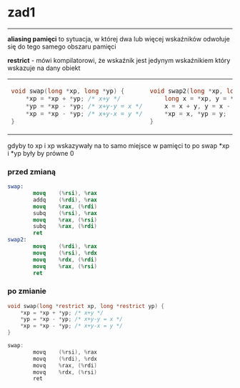 # zad1

---

**aliasing pamięci** to sytuacja, w której dwa lub więcej wskaźników odwołuje się do tego samego obszaru pamięci

**restrict** - mówi kompilatorowi, że wskaźnik jest jedynym wskaźnikiem który wskazuje na dany obiekt 

<style>
.full-width-table table {
  width: 100%;
  max-width: fit-content;
  margin-left: auto;
  margin-right: auto;
}
</style>

<div class="full-width-table">

<table>
<tr>
<td>

```c
void swap(long *xp, long *yp) {
    *xp = *xp + *yp; /* x+y */
    *yp = *xp - *yp; /* x+y-y = x */
    *xp = *xp - *yp; /* x+y-x = y */
}
```

</td>
<td>

```c
void swap2(long *xp, long *yp) {
    long x = *xp, y = *yp;
    x = x + y, y = x - y, x = x - y;
    *xp = x, *yp = y;
}

```


</td>
</tr>
</table>

</div>

gdyby to xp i xp wskazywały na to samo miejsce w pamięci to po swap *xp i *yp były by prówne 0

### przed zmianą

``` nasm
swap:
        movq    (%rsi), %rax
        addq    (%rdi), %rax
        movq    %rax, (%rdi)
        subq    (%rsi), %rax
        movq    %rax, (%rsi)
        subq    %rax, (%rdi)
        ret
swap2:
        movq    (%rdi), %rax
        movq    (%rsi), %rdx
        movq    %rdx, (%rdi)
        movq    %rax, (%rsi)
        ret
```


### po zmianie

``` c
void swap(long *restrict xp, long *restrict yp) {
    *xp = *xp + *yp; /* x+y */
    *yp = *xp - *yp; /* x+y-y = x */
    *xp = *xp - *yp; /* x+y-x = y */
}

swap:
        movq    (%rsi), %rax
        movq    (%rdi), %rdx
        movq    %rax, (%rdi)
        movq    %rdx, (%rsi)
        ret
```